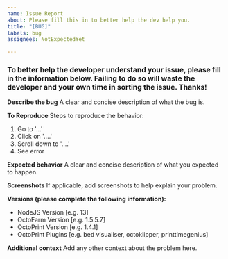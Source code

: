 ```yaml
---
name: Issue Report
about: Please fill this in to better help the dev help you.
title: "[BUG]"
labels: bug
assignees: NotExpectedYet

---
```

### To better help the developer understand your issue, please fill in the information below. Failing to do so will waste the developer and your own time in sorting the issue. Thanks!

**Describe the bug**
A clear and concise description of what the bug is.

**To Reproduce**
Steps to reproduce the behavior:
1. Go to '...'
2. Click on '....'
3. Scroll down to '....'
4. See error

**Expected behavior**
A clear and concise description of what you expected to happen.

**Screenshots**
If applicable, add screenshots to help explain your problem.

**Versions (please complete the following information):**
 - NodeJS Version [e.g. 13]
 - OctoFarm Version [e.g. 1.5.5.7]
 - OctoPrint Version [e.g. 1.4.1]
 - OctoPrint Plugins [e.g. bed visualiser, octoklipper, printtimegenius]

**Additional context**
Add any other context about the problem here.
